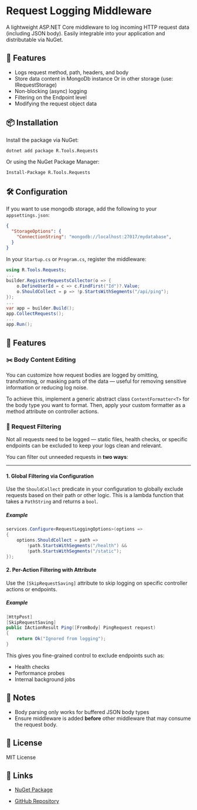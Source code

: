 ﻿# Request Logging Middleware

A lightweight ASP.NET Core middleware to log incoming HTTP request data (including JSON body). Easily integrable into your application and distributable via NuGet.

## 🚀 Features

-   Logs request method, path, headers, and body
-   Store data content in MongoDb instance Or in other storage (use: IRequestStorage)  
-   Non-blocking (async) logging
-   Filtering on the Endpoint level
-   Modifying the request object data

## 📦 Installation

Install the package via NuGet:

```bash
dotnet add package R.Tools.Requests
```
Or using the NuGet Package Manager:
```bash
Install-Package R.Tools.Requests
```

## 🛠️ Configuration

If you want to use mongodb storage, add the following to your `appsettings.json`:

```json
{
  "StorageOptions": {
    "ConnectionString": "mongodb://localhost:27017/mydatabase",
  }
}

```

In your `Startup.cs` or `Program.cs`, register the middleware:

```csharp
using R.Tools.Requests;
...
builder.RegisterRequestsCollector(o => {
    o.DefineUserId = c => c.FindFirst("Id")?.Value;
    o.ShouldCollect = p => !p.StartsWithSegments("/api/ping");
});
...
var app = builder.Build();
app.CollectRequests();
...
app.Run();

```


## 🧩 Features


### ✂️ Body Content Editing

You can customize how request bodies are logged by omitting, transforming, or masking parts of the data — useful for removing sensitive information or reducing log noise.

To achieve this, implement a generic abstract class `ContentFormatter<T>` for the body type you want to format. Then, apply your custom formatter as a method attribute on controller actions.

### 🚫 Request Filtering

Not all requests need to be logged — static files, health checks, or specific endpoints can be excluded to keep your logs clean and relevant.

You can filter out unneeded requests in **two ways**:

----------

#### 1. Global Filtering via Configuration

Use the `ShouldCollect` predicate in your configuration to globally exclude requests based on their path or other logic. This is a lambda function that takes a `PathString` and returns a `bool`.

##### Example
```csharp
services.Configure<RequestLoggingOptions>(options =>
{
    options.ShouldCollect = path =>
        !path.StartsWithSegments("/health") &&
        !path.StartsWithSegments("/static");
});
```
#### 2. Per-Action Filtering with Attribute

Use the `[SkipRequestSaving]` attribute to skip logging on specific controller actions or endpoints.

##### Example
```csharp
[HttpPost]
[SkipRequestSaving]
public IActionResult Ping([FromBody] PingRequest request)
{
    return Ok("Ignored from logging");
}

```

This gives you fine-grained control to exclude endpoints such as:
-   Health checks
-   Performance probes
-   Internal background jobs

## 📌 Notes

-   Body parsing only works for buffered JSON body types
-   Ensure middleware is added **before** other middleware that may consume the request body.
    

## 📃 License

MIT License

## 🔗 Links

-   [NuGet Package](https://www.nuget.org/packages/R.Tools.Requests)
    
-   [GitHub Repository](https://github.com/aspirinv/R.Tools.Requests)
    
